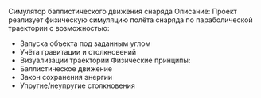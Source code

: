 Симулятор баллистического движения снаряда
Описание:
  Проект реализует физическую симуляцию полёта снаряда по параболической траектории с возможностью:
  - Запуска объекта под заданным углом
  - Учёта гравитации и столкновений
  - Визуализации траектории
Физические принципы:
  - Баллистическое движение
  - Закон сохранения энергии
  - Упругие/неупругие столкновения
